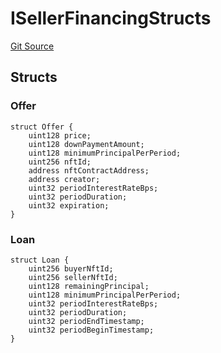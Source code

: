 # ISellerFinancingStructs
[Git Source](https://github.com/NiftyApes/sellerFinancing/blob/c32bcc4ddea85d7a717bf9d657523b95f48a4510/src/interfaces/sellerFinancing/ISellerFinancingStructs.sol)


## Structs
### Offer

```solidity
struct Offer {
    uint128 price;
    uint128 downPaymentAmount;
    uint128 minimumPrincipalPerPeriod;
    uint256 nftId;
    address nftContractAddress;
    address creator;
    uint32 periodInterestRateBps;
    uint32 periodDuration;
    uint32 expiration;
}
```

### Loan

```solidity
struct Loan {
    uint256 buyerNftId;
    uint256 sellerNftId;
    uint128 remainingPrincipal;
    uint128 minimumPrincipalPerPeriod;
    uint32 periodInterestRateBps;
    uint32 periodDuration;
    uint32 periodEndTimestamp;
    uint32 periodBeginTimestamp;
}
```

